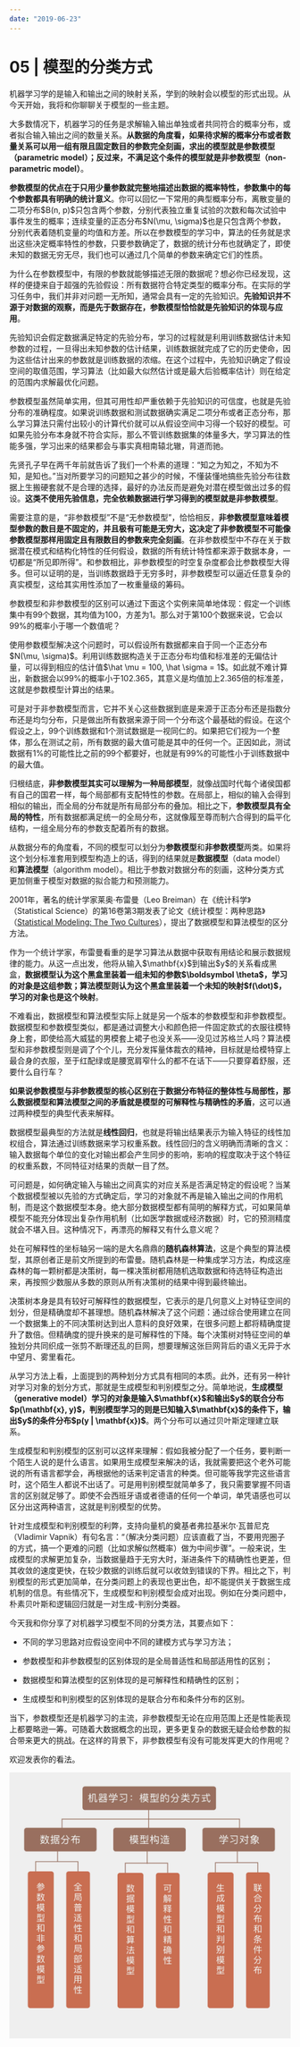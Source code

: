 ```yaml
---
date: "2019-06-23"
---  
```

      
# 05 | 模型的分类方式
机器学习学的是输入和输出之间的映射关系，学到的映射会以模型的形式出现。从今天开始，我将和你聊聊关于模型的一些主题。

大多数情况下，机器学习的任务是求解输入输出单独或者共同符合的概率分布，或者拟合输入输出之间的数量关系。**从数据的角度看，如果待求解的概率分布或者数量关系可以用一组有限且固定数目的参数完全刻画，求出的模型就是参数模型（parametric model）；反过来，不满足这个条件的模型就是非参数模型（non-parametric model）**。

**参数模型的优点在于只用少量参数就完整地描述出数据的概率特性，参数集中的每个参数都具有明确的统计意义**。你可以回忆一下常用的典型概率分布，离散变量的二项分布\$B\(n, p\)\$只包含两个参数，分别代表独立重复试验的次数和每次试验中事件发生的概率；连续变量的正态分布\$N\(\\mu, \\sigma\)\$也是只包含两个参数，分别代表着随机变量的均值和方差。所以在参数模型的学习中，算法的任务就是求出这些决定概率特性的参数，只要参数确定了，数据的统计分布也就确定了，即使未知的数据无穷无尽，我们也可以通过几个简单的参数来确定它们的性质。

为什么在参数模型中，有限的参数就能够描述无限的数据呢？想必你已经发现，这样的便捷来自于超强的先验假设：所有数据符合特定类型的概率分布。在实际的学习任务中，我们并非对问题一无所知，通常会具有一定的先验知识。**先验知识并不源于对数据的观察，而是先于数据存在，参数模型恰恰就是先验知识的体现与应用**。

<!-- [[[read_end]]] -->

先验知识会假定数据满足特定的先验分布，学习的过程就是利用训练数据估计未知参数的过程，一旦得出未知参数的估计结果，训练数据就完成了它的历史使命，因为这些估计出来的参数就是训练数据的浓缩。在这个过程中，先验知识确定了假设空间的取值范围，学习算法（比如最大似然估计或是最大后验概率估计）则在给定的范围内求解最优化问题。

参数模型虽然简单实用，但其可用性却严重依赖于先验知识的可信度，也就是先验分布的准确程度。如果说训练数据和测试数据确实满足二项分布或者正态分布，那么学习算法只需付出较小的计算代价就可以从假设空间中习得一个较好的模型。可如果先验分布本身就不符合实际，那么不管训练数据集的体量多大，学习算法的性能多强，学习出来的结果都会与事实真相南辕北辙，背道而驰。

先贤孔子早在两千年前就告诉了我们一个朴素的道理：“知之为知之，不知为不知，是知也。”当对所要学习的问题知之甚少的时候，不懂装懂地搞些先验分布往数据上生搬硬套就不是合理的选择，最好的办法反而是避免对潜在模型做出过多的假设。**这类不使用先验信息，完全依赖数据进行学习得到的模型就是非参数模型**。

需要注意的是，“非参数模型”不是“无参数模型”，恰恰相反，**非参数模型意味着模型参数的数目是不固定的，并且极有可能是无穷大，这决定了非参数模型不可能像参数模型那样用固定且有限数目的参数来完全刻画**。在非参数模型中不存在关于数据潜在模式和结构化特性的任何假设，数据的所有统计特性都来源于数据本身，一切都是“所见即所得”。和参数相比，非参数模型的时空复杂度都会比参数模型大得多。但可以证明的是，当训练数据趋于无穷多时，非参数模型可以逼近任意复杂的真实模型，这给其实用性添加了一枚重量级的筹码。

参数模型和非参数模型的区别可以通过下面这个实例来简单地体现：假定一个训练集中有99个数据，其均值为100，方差为1。那么对于第100个数据来说，它会以99\%的概率小于哪一个数值呢？

使用参数模型解决这个问题时，可以假设所有数据都来自于同一个正态分布\$N\(\\mu, \\sigma\)\$。利用训练数据构造关于正态分布均值和标准差的无偏估计量，可以得到相应的估计值\$\\hat \\mu = 100, \\hat \\sigma = 1\$。如此就不难计算出，新数据会以99\%的概率小于102.365，其意义是均值加上2.365倍的标准差，这就是参数模型计算出的结果。

可是对于非参数模型而言，它并不关心这些数据到底是来源于正态分布还是指数分布还是均匀分布，只是做出所有数据来源于同一个分布这个最基础的假设。在这个假设之上，99个训练数据和1个测试数据是一视同仁的。如果把它们视为一个整体，那么在测试之前，所有数据的最大值可能是其中的任何一个。正因如此，测试数据有1\%的可能性比之前的99个都要好，也就是有99\%的可能性小于训练数据中的最大值。

归根结底，**非参数模型其实可以理解为一种局部模型**，就像战国时代每个诸侯国都有自己的国君一样，每个局部都有支配特性的参数。在局部上，相似的输入会得到相似的输出，而全局的分布就是所有局部分布的叠加。相比之下，**参数模型具有全局的特性**，所有数据都满足统一的全局分布，这就像履至尊而制六合得到的扁平化结构，一组全局分布的参数支配着所有的数据。

从数据分布的角度看，不同的模型可以划分为**参数模型**和**非参数模型**两类。如果将这个划分标准套用到模型构造上的话，得到的结果就是**数据模型**（data model）和**算法模型**（algorithm model）。相比于参数对数据分布的刻画，这种分类方式更加侧重于模型对数据的拟合能力和预测能力。

2001年，著名的统计学家莱奥·布雷曼（Leo Breiman）在《统计科学》（Statistical Science）的第16卷第3期发表了论文《统计模型：两种思路》（[Statistical Modeling: The Two Cultures](http://www2.math.uu.se/~thulin/mm/breiman.pdf)），提出了数据模型和算法模型的区分方法。

作为一个统计学家，布雷曼看重的是学习算法从数据中获取有用结论和展示数据规律的能力。从这一点出发，他将从输入\$\\mathbf\{x\}\$到输出\$y\$的关系看成黑盒，**数据模型认为这个黑盒里装着一组未知的参数\$\\boldsymbol \\theta\$，学习的对象是这组参数；算法模型则认为这个黑盒里装着一个未知的映射\$f\(\\dot\)\$，学习的对象也是这个映射**。

不难看出，数据模型和算法模型实际上就是另一个版本的参数模型和非参数模型。数据模型和参数模型类似，都是通过调整大小和颜色把一件固定款式的衣服往模特身上套，即使给高大威猛的男模套上裙子也没关系——没见过苏格兰人吗？算法模型和非参数模型则是调了个个儿，充分发挥量体裁衣的精神，目标就是给模特穿上最合身的衣服，至于红配绿或是腰宽肩窄什么的都不在话下——只要穿着舒服，还要什么自行车？

**如果说参数模型与非参数模型的核心区别在于数据分布特征的整体性与局部性，那么数据模型和算法模型之间的矛盾就是模型的可解释性与精确性的矛盾**，这可以通过两种模型的典型代表来解释。

数据模型最典型的方法就是**线性回归**，也就是将输出结果表示为输入特征的线性加权组合，算法通过训练数据来学习权重系数。线性回归的含义明确而清晰的含义：输入数据每个单位的变化对输出都会产生同步的影响，影响的程度取决于这个特征的权重系数，不同特征对结果的贡献一目了然。

可问题是，如何确定输入与输出之间真实的对应关系是否满足特定的假设呢？当某个数据模型被以先验的方式确定后，学习的对象就不再是输入输出之间的作用机制，而是这个数据模型本身。绝大部分数据模型都有简明的解释方式，可如果简单模型不能充分体现出复杂作用机制（比如医学数据或经济数据）时，它的预测精度就会不堪入目。这种情况下，再漂亮的解释又有什么意义呢？

处在可解释性的坐标轴另一端的是大名鼎鼎的**随机森林算法**，这是个典型的算法模型，其原创者正是前文所提到的布雷曼。随机森林是一种集成学习方法，构成这座森林的每一颗树都是决策树，每一棵决策树都用随机选取数据和待选特征构造出来，再按照少数服从多数的原则从所有决策树的结果中得到最终输出。

决策树本身是具有较好可解释性的数据模型，它表示的是几何意义上对特征空间的划分，但是精确度却不甚理想。随机森林解决了这个问题：通过综合使用建立在同一个数据集上的不同决策树达到出人意料的良好效果，在很多问题上都将精确度提升了数倍。但精确度的提升换来的是可解释性的下降。每个决策树对特征空间的单独划分共同织成一张剪不断理还乱的巨网，想要理解这张巨网背后的语义无异于水中望月、雾里看花。

从学习方法上看，上面提到的两种划分方式具有相同的本质。此外，还有另一种针对学习对象的划分方式，那就是生成模型和判别模型之分。简单地说，**生成模型（generative model）学习的对象是输入\$\\mathbf\{x\}\$和输出\$y\$的联合分布\$p\(\\mathbf\{x\}, y\)\$，判别模型学习的则是已知输入\$\\mathbf\{x\}\$的条件下，输出\$y\$的条件分布\$p\(y | \\mathbf\{x\}\)\$**。两个分布可以通过贝叶斯定理建立联系。

生成模型和判别模型的区别可以这样来理解：假如我被分配了一个任务，要判断一个陌生人说的是什么语言。如果用生成模型来解决的话，我就需要把这个老外可能说的所有语言都学会，再根据他的话来判定语言的种类。但可能等我学完这些语言时，这个陌生人都说不出话了。可是用判别模型就简单多了，我只需要掌握不同语言的区别就足够了。即使不会西班牙语或者德语的任何一个单词，单凭语感也可以区分出这两种语言，这就是判别模型的优势。

针对生成模型和判别模型的利弊，支持向量机的奠基者弗拉基米尔·瓦普尼克（Vladimir Vapnik）有句名言：“（解决分类问题）应该直截了当，不要用兜圈子的方式，搞一个更难的问题（比如求解似然概率）做为中间步骤”。一般来说，生成模型的求解更加复杂，当数据量趋于无穷大时，渐进条件下的精确性也更差，但其收敛的速度更快，在较少数据的训练后就可以收敛到错误的下界。相比之下，判别模型的形式更加简单，在分类问题上的表现也更出色，却不能提供关于数据生成机制的信息。有些情况下，生成模型和判别模型会成对出现。例如在分类问题中，朴素贝叶斯和逻辑回归就是一对生成-判别分类器。

今天我和你分享了对机器学习模型不同的分类方法，其要点如下：

* 不同的学习思路对应假设空间中不同的建模方式与学习方法；

* 参数模型和非参数模型的区别体现的是全局普适性和局部适用性的区别；

* 数据模型和算法模型的区别体现的是可解释性和精确性的区别；

* 生成模型和判别模型的区别体现的是联合分布和条件分布的区别。

当下，参数模型还是机器学习的主流，非参数模型无论在应用范围上还是性能表现上都要略逊一筹。可随着大数据概念的出现，更多更复杂的数据无疑会给参数的拟合带来更大的挑战。在这样的背景下，非参数模型有没有可能发挥更大的作用呢？

欢迎发表你的看法。

![](./httpsstatic001geekbangorgresourceimage9664969bb6825efd69d1c5b59a2539764764.jpg)